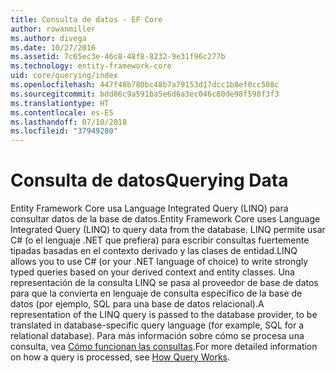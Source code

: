 ```yaml
---
title: Consulta de datos - EF Core
author: rowanmiller
ms.author: divega
ms.date: 10/27/2016
ms.assetid: 7c65ec3e-46c8-48f8-8232-9e31f96c277b
ms.technology: entity-framework-core
uid: core/querying/index
ms.openlocfilehash: 447f48b780bc48b7a79153d17dcc1b8ef0cc508c
ms.sourcegitcommit: bdd06c9a591ba5e6d6a3ec046c80de98f598f3f3
ms.translationtype: HT
ms.contentlocale: es-ES
ms.lasthandoff: 07/10/2018
ms.locfileid: "37949280"
---
```

# <a name="querying-data"></a><span data-ttu-id="aa249-102">Consulta de datos</span><span class="sxs-lookup"><span data-stu-id="aa249-102">Querying Data</span></span>

<span data-ttu-id="aa249-103">Entity Framework Core usa Language Integrated Query (LINQ) para consultar datos de la base de datos.</span><span class="sxs-lookup"><span data-stu-id="aa249-103">Entity Framework Core uses Language Integrated Query (LINQ) to query data from the database.</span></span> <span data-ttu-id="aa249-104">LINQ permite usar C# (o el lenguaje .NET que prefiera) para escribir consultas fuertemente tipadas basadas en el contexto derivado y las clases de entidad.</span><span class="sxs-lookup"><span data-stu-id="aa249-104">LINQ allows you to use C# (or your .NET language of choice) to write strongly typed queries based on your derived context and entity classes.</span></span> <span data-ttu-id="aa249-105">Una representación de la consulta LINQ se pasa al proveedor de base de datos para que la convierta en lenguaje de consulta específico de la base de datos (por ejemplo, SQL para una base de datos relacional).</span><span class="sxs-lookup"><span data-stu-id="aa249-105">A representation of the LINQ query is passed to the database provider, to be translated in database-specific query language (for example, SQL for a relational database).</span></span> <span data-ttu-id="aa249-106">Para más información sobre cómo se procesa una consulta, vea [Cómo funcionan las consultas](overview.md).</span><span class="sxs-lookup"><span data-stu-id="aa249-106">For more detailed information on how a query is processed, see [How Query Works](overview.md).</span></span>
